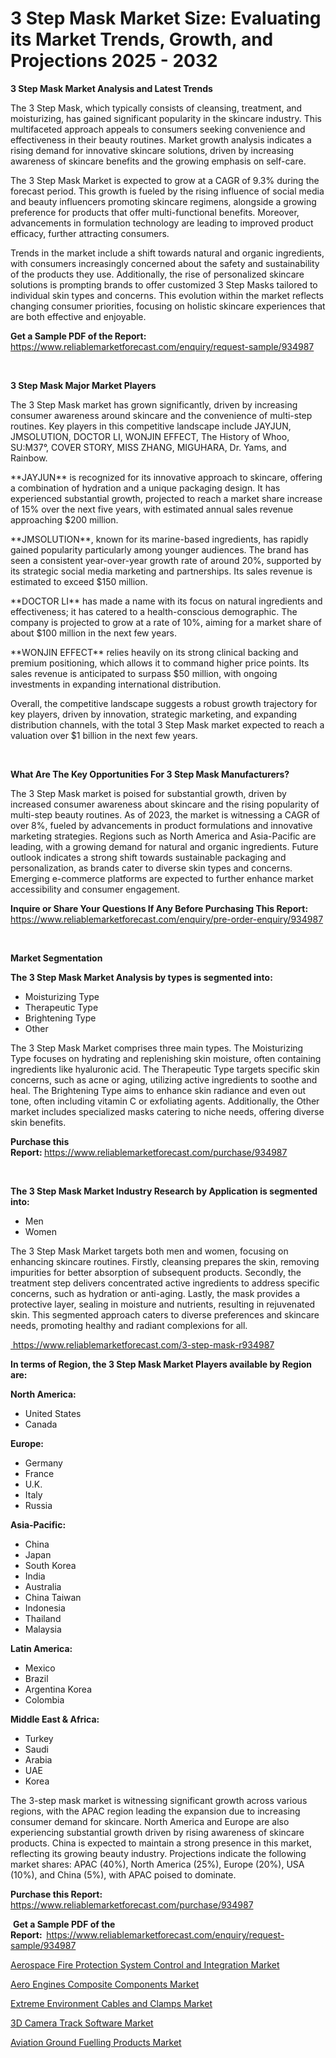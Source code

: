 <p><h1>3 Step Mask Market Size: Evaluating its Market Trends, Growth, and Projections 2025 - 2032</h1></p><p><strong>3 Step Mask Market Analysis and Latest Trends</strong></p>
<p><p>The 3 Step Mask, which typically consists of cleansing, treatment, and moisturizing, has gained significant popularity in the skincare industry. This multifaceted approach appeals to consumers seeking convenience and effectiveness in their beauty routines. Market growth analysis indicates a rising demand for innovative skincare solutions, driven by increasing awareness of skincare benefits and the growing emphasis on self-care.</p><p>The 3 Step Mask Market is expected to grow at a CAGR of 9.3% during the forecast period. This growth is fueled by the rising influence of social media and beauty influencers promoting skincare regimens, alongside a growing preference for products that offer multi-functional benefits. Moreover, advancements in formulation technology are leading to improved product efficacy, further attracting consumers.</p><p>Trends in the market include a shift towards natural and organic ingredients, with consumers increasingly concerned about the safety and sustainability of the products they use. Additionally, the rise of personalized skincare solutions is prompting brands to offer customized 3 Step Masks tailored to individual skin types and concerns. This evolution within the market reflects changing consumer priorities, focusing on holistic skincare experiences that are both effective and enjoyable.</p></p>
<p><strong>Get a Sample PDF of the Report:&nbsp;</strong> <a href="https://www.reliablemarketforecast.com/enquiry/request-sample/934987?utm_campaign=1167&utm_medium=2&utm_source=Github&utm_content=ia&utm_term=07032025&utm_id=3-step-mask">https://www.reliablemarketforecast.com/enquiry/request-sample/934987</a></p>
<p>&nbsp;</p>
<p><strong>3 Step Mask Major Market Players</strong></p>
<p><p>The 3 Step Mask market has grown significantly, driven by increasing consumer awareness around skincare and the convenience of multi-step routines. Key players in this competitive landscape include JAYJUN, JMSOLUTION, DOCTOR LI, WONJIN EFFECT, The History of Whoo, SU:M37°, COVER STORY, MISS ZHANG, MIGUHARA, Dr. Yams, and Rainbow.</p><p>**JAYJUN** is recognized for its innovative approach to skincare, offering a combination of hydration and a unique packaging design. It has experienced substantial growth, projected to reach a market share increase of 15% over the next five years, with estimated annual sales revenue approaching $200 million.</p><p>**JMSOLUTION**, known for its marine-based ingredients, has rapidly gained popularity particularly among younger audiences. The brand has seen a consistent year-over-year growth rate of around 20%, supported by its strategic social media marketing and partnerships. Its sales revenue is estimated to exceed $150 million.</p><p>**DOCTOR LI** has made a name with its focus on natural ingredients and effectiveness; it has catered to a health-conscious demographic. The company is projected to grow at a rate of 10%, aiming for a market share of about $100 million in the next few years.</p><p>**WONJIN EFFECT** relies heavily on its strong clinical backing and premium positioning, which allows it to command higher price points. Its sales revenue is anticipated to surpass $50 million, with ongoing investments in expanding international distribution.</p><p>Overall, the competitive landscape suggests a robust growth trajectory for key players, driven by innovation, strategic marketing, and expanding distribution channels, with the total 3 Step Mask market expected to reach a valuation over $1 billion in the next few years.</p></p>
<p>&nbsp;</p>
<p><strong>What Are The Key Opportunities For 3 Step Mask Manufacturers?</strong></p>
<p><p>The 3 Step Mask market is poised for substantial growth, driven by increased consumer awareness about skincare and the rising popularity of multi-step beauty routines. As of 2023, the market is witnessing a CAGR of over 8%, fueled by advancements in product formulations and innovative marketing strategies. Regions such as North America and Asia-Pacific are leading, with a growing demand for natural and organic ingredients. Future outlook indicates a strong shift towards sustainable packaging and personalization, as brands cater to diverse skin types and concerns. Emerging e-commerce platforms are expected to further enhance market accessibility and consumer engagement.</p></p>
<p><strong>Inquire or Share Your Questions If Any Before Purchasing This Report:</strong> <a href="https://www.reliablemarketforecast.com/enquiry/pre-order-enquiry/934987?utm_campaign=1167&utm_medium=2&utm_source=Github&utm_content=ia&utm_term=07032025&utm_id=3-step-mask">https://www.reliablemarketforecast.com/enquiry/pre-order-enquiry/934987</a></p>
<p>&nbsp;</p>
<p><strong>Market Segmentation</strong></p>
<p><strong>The 3 Step Mask Market Analysis by types is segmented into:</strong></p>
<p><ul><li>Moisturizing Type</li><li>Therapeutic Type</li><li>Brightening Type</li><li>Other</li></ul></p>
<p><p>The 3 Step Mask Market comprises three main types. The Moisturizing Type focuses on hydrating and replenishing skin moisture, often containing ingredients like hyaluronic acid. The Therapeutic Type targets specific skin concerns, such as acne or aging, utilizing active ingredients to soothe and heal. The Brightening Type aims to enhance skin radiance and even out tone, often including vitamin C or exfoliating agents. Additionally, the Other market includes specialized masks catering to niche needs, offering diverse skin benefits.</p></p>
<p><strong>Purchase this Report:&nbsp;</strong><a href="https://www.reliablemarketforecast.com/purchase/934987?utm_campaign=1167&utm_medium=2&utm_source=Github&utm_content=ia&utm_term=07032025&utm_id=3-step-mask">https://www.reliablemarketforecast.com/purchase/934987</a></p>
<p>&nbsp;</p>
<p><strong>The 3 Step Mask Market Industry Research by Application is segmented into:</strong></p>
<p><ul><li>Men</li><li>Women</li></ul></p>
<p><p>The 3 Step Mask Market targets both men and women, focusing on enhancing skincare routines. Firstly, cleansing prepares the skin, removing impurities for better absorption of subsequent products. Secondly, the treatment step delivers concentrated active ingredients to address specific concerns, such as hydration or anti-aging. Lastly, the mask provides a protective layer, sealing in moisture and nutrients, resulting in rejuvenated skin. This segmented approach caters to diverse preferences and skincare needs, promoting healthy and radiant complexions for all.</p></p>
<p><a href="https://www.reliablemarketforecast.com/3-step-mask-r934987?utm_campaign=1167&utm_medium=2&utm_source=Github&utm_content=ia&utm_term=07032025&utm_id=3-step-mask">&nbsp;https://www.reliablemarketforecast.com/3-step-mask-r934987</a></p>
<p><strong>In terms of Region, the 3 Step Mask Market Players available by Region are:</strong></p>
<p>
    <p> <strong> North America: </strong>
        <ul>
            <li>United States</li>
            <li>Canada</li>
        </ul>
        </p> 
    <p> <strong> Europe: </strong>
        <ul>
            <li>Germany</li>
            <li>France</li>
            <li>U.K.</li>
            <li>Italy</li>
            <li>Russia</li>
        </ul>
        </p> 
    <p> <strong> Asia-Pacific: </strong>
        <ul>
            <li>China</li>
            <li>Japan</li>
            <li>South Korea</li>
            <li>India</li>
            <li>Australia</li>
            <li>China Taiwan</li>
            <li>Indonesia</li>
            <li>Thailand</li>
            <li>Malaysia</li>
        </ul>
        </p> 
    <p> <strong> Latin America: </strong>
        <ul>
            <li>Mexico</li>
            <li>Brazil</li>
            <li>Argentina Korea</li>
            <li>Colombia</li>
        </ul>
        </p> 
    <p> <strong> Middle East & Africa: </strong>
        <ul>
            <li>Turkey</li>
            <li>Saudi</li>
            <li>Arabia</li>
            <li>UAE</li>
            <li>Korea</li>
        </ul>
    </p>
    </p>
<p><p>The 3-step mask market is witnessing significant growth across various regions, with the APAC region leading the expansion due to increasing consumer demand for skincare. North America and Europe are also experiencing substantial growth driven by rising awareness of skincare products. China is expected to maintain a strong presence in this market, reflecting its growing beauty industry. Projections indicate the following market shares: APAC (40%), North America (25%), Europe (20%), USA (10%), and China (5%), with APAC poised to dominate.</p></p>
<p><strong>Purchase this Report: </strong><a href="https://www.reliablemarketforecast.com/purchase/934987?utm_campaign=1167&utm_medium=2&utm_source=Github&utm_content=ia&utm_term=07032025&utm_id=3-step-mask">https://www.reliablemarketforecast.com/purchase/934987</a></p>
<p>&nbsp;<strong>Get a Sample PDF of the Report:&nbsp;&nbsp;</strong><a href="https://www.reliablemarketforecast.com/enquiry/request-sample/934987?utm_campaign=1167&utm_medium=2&utm_source=Github&utm_content=ia&utm_term=07032025&utm_id=3-step-mask">https://www.reliablemarketforecast.com/enquiry/request-sample/934987</a></p>
<p><strong></strong></p>
<p><p><a href="https://github.com/vulkkovignot/Market-Research-Report-List-1/blob/main/aerospace-fire-protection-system-control-and-integration-market.md?utm_campaign=1167&utm_medium=2&utm_source=Github&utm_content=ia&utm_term=07032025&utm_id=3-step-mask">Aerospace Fire Protection System Control and Integration Market</a></p><p><a href="https://github.com/damjiederyd/Market-Research-Report-List-1/blob/main/aero-engines-composite-components-market.md?utm_campaign=1167&utm_medium=2&utm_source=Github&utm_content=ia&utm_term=07032025&utm_id=3-step-mask">Aero Engines Composite Components Market</a></p><p><a href="https://github.com/failarustic/Market-Research-Report-List-1/blob/main/extreme-environment-cables-and-clamps-market.md?utm_campaign=1167&utm_medium=2&utm_source=Github&utm_content=ia&utm_term=07032025&utm_id=3-step-mask">Extreme Environment Cables and Clamps Market</a></p><p><a href="https://github.com/maaniwilka9y/Market-Research-Report-List-1/blob/main/3d-camera-track-software-market.md?utm_campaign=1167&utm_medium=2&utm_source=Github&utm_content=ia&utm_term=07032025&utm_id=3-step-mask">3D Camera Track Software Market</a></p><p><a href="https://github.com/claracpegios/Market-Research-Report-List-1/blob/main/aviation-ground-fuelling-products-market.md?utm_campaign=1167&utm_medium=2&utm_source=Github&utm_content=ia&utm_term=07032025&utm_id=3-step-mask">Aviation Ground Fuelling Products Market</a></p></p>